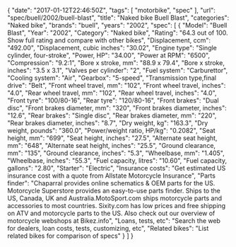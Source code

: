 {
    "date": "2017-01-12T22:46:50Z",
    "tags": [
        "motorbike",
        "spec"
    ],
    "url": "spec\/buell\/2002\/buell-blast",
    "title": "Naked bike Buell Blast",
    "categories": "Naked bike",
    "brands": "buell",
    "years": "2002",
    "spec": [
        {
            "Model": "Buell Blast",
            "Year": "2002",
            "Category": "Naked bike",
            "Rating": "64.3 out of 100. Show full rating and compare with other bikes",
            "Displacement, ccm": "492.00",
            "Displacement, cubic inches": "30.02",
            "Engine type": "Single cylinder, four-stroke",
            "Power, HP": "34.00",
            "Power at RPM": "6500",
            "Compression": "9.2:1",
            "Bore x stroke, mm": "88.9 x 79.4",
            "Bore x stroke, inches": "3.5 x 3.1",
            "Valves per cylinder": "2",
            "Fuel system": "Carburettor",
            "Cooling system": "Air",
            "Gearbox": "5-speed",
            "Transmission type,final drive": "Belt",
            "Front wheel travel, mm": "102",
            "Front wheel travel, inches": "4.0",
            "Rear wheel travel, mm": "102",
            "Rear wheel travel, inches": "4.0",
            "Front tyre": "100\/80-16",
            "Rear tyre": "120\/80-16",
            "Front brakes": "Dual disc",
            "Front brakes diameter, mm": "320",
            "Front brakes diameter, inches": "12.6",
            "Rear brakes": "Single disc",
            "Rear brakes diameter, mm": "220",
            "Rear brakes diameter, inches": "8.7",
            "Dry weight, kg": "163.3",
            "Dry weight, pounds": "360.0",
            "Power\/weight ratio, HP\/kg": "0.2082",
            "Seat height, mm": "699",
            "Seat height, inches": "27.5",
            "Alternate seat height, mm": "648",
            "Alternate seat height, inches": "25.5",
            "Ground clearance, mm": "135",
            "Ground clearance, inches": "5.3",
            "Wheelbase, mm": "1.405",
            "Wheelbase, inches": "55.3",
            "Fuel capacity, litres": "10.60",
            "Fuel capacity, gallons": "2.80",
            "Starter": "Electric",
            "Insurance costs": "Get estimated US insurance cost with a quote from Allstate Motorcycle Insurance",
            "Parts finder": "Chaparral provides online schematics & OEM parts for the US.   Motorcycle Superstore provides an easy-to-use parts finder. Ships to the US, Canada, UK and Australia.MotoSport.com ships motorcycle parts and accessories to most countries.    Sixity.com has low prices and free shipping on ATV and motorcycle parts to the US. Also check out our overview of motorcycle webshops at Bikez.info",
            "Loans, tests, etc": "Search the web for dealers, loan costs, tests, customizing, etc",
            "Related bikes": "List related bikes for comparison of specs"
        }
    ]
}